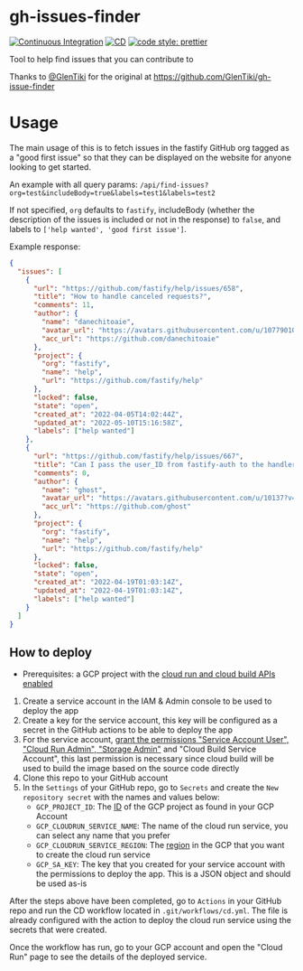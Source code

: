 # gh-issues-finder

[![Continuous Integration](https://github.com/fastify/gh-issues-finder/actions/workflows/ci.yml/badge.svg?event=push)](https://github.com/fastify/gh-issues-finder/actions/workflows/ci.yml)
[![CD](https://github.com/fastify/gh-issues-finder/actions/workflows/cd.yml/badge.svg?event=push)](https://github.com/fastify/gh-issues-finder/actions/workflows/cd.yml)
[![code style: prettier](https://img.shields.io/badge/code_style-prettier-ff69b4.svg?style=flat)](https://github.com/prettier/prettier)

Tool to help find issues that you can contribute to

Thanks to [@GlenTiki](https://github.com/GlenTiki) for the original at https://github.com/GlenTiki/gh-issue-finder

# Usage

The main usage of this is to fetch issues in the fastify GitHub org tagged as a "good first issue" so that they can be displayed on the website for anyone looking to get started.

An example with all query params: `/api/find-issues?org=test&includeBody=true&labels=test1&labels=test2`

If not specified, `org` defaults to `fastify`, includeBody (whether the description of the issues is included or not in the response) to `false`, and labels to `['help wanted', 'good first issue']`.

Example response:

```json
{
  "issues": [
    {
      "url": "https://github.com/fastify/help/issues/658",
      "title": "How to handle canceled requests?",
      "comments": 11,
      "author": {
        "name": "danechitoaie",
        "avatar_url": "https://avatars.githubusercontent.com/u/10779010?v=4",
        "acc_url": "https://github.com/danechitoaie"
      },
      "project": {
        "org": "fastify",
        "name": "help",
        "url": "https://github.com/fastify/help"
      },
      "locked": false,
      "state": "open",
      "created_at": "2022-04-05T14:02:44Z",
      "updated_at": "2022-05-10T15:16:58Z",
      "labels": ["help wanted"]
    },
    {
      "url": "https://github.com/fastify/help/issues/667",
      "title": "Can I pass the user_ID from fastify-auth to the handler?",
      "comments": 0,
      "author": {
        "name": "ghost",
        "avatar_url": "https://avatars.githubusercontent.com/u/10137?v=4",
        "acc_url": "https://github.com/ghost"
      },
      "project": {
        "org": "fastify",
        "name": "help",
        "url": "https://github.com/fastify/help"
      },
      "locked": false,
      "state": "open",
      "created_at": "2022-04-19T01:03:14Z",
      "updated_at": "2022-04-19T01:03:14Z",
      "labels": ["help wanted"]
    }
  ]
}
```

## How to deploy

- Prerequisites: a GCP project with the [cloud run and cloud build APIs enabled](https://cloud.google.com/apis/docs/getting-started)

1. Create a service account in the IAM & Admin console to be used to deploy the app
2. Create a key for the service account, this key will be configured as a secret in the GitHub actions to be able to deploy the app
3. For the service account, [grant the permissions "Service Account User", "Cloud Run Admin", "Storage Admin"](https://github.com/google-github-actions/deploy-cloudrun) and "Cloud Build Service Account", this last permission is necessary since cloud build will be used to build the image based on the source code directly
4. Clone this repo to your GitHub account
5. In the `Settings` of your GitHub repo, go to `Secrets` and create the `New repository secret` with the names and values below:
   - `GCP_PROJECT_ID`: The [ID](https://support.google.com/googleapi/answer/7014113?hl=en) of the GCP project as found in your GCP Account
   - `GCP_CLOUDRUN_SERVICE_NAME`: The name of the cloud run service, you can select any name that you prefer
   - `GCP_CLOUDRUN_SERVICE_REGION`: The [region](https://cloud.google.com/compute/docs/regions-zones) in the GCP that you want to create the cloud run service
   - `GCP_SA_KEY`: The key that you created for your service account with the permissions to deploy the app. This is a JSON object and should be used as-is

After the steps above have been completed, go to `Actions` in your GitHub repo and run the CD workflow located in `.git/workflows/cd.yml`. The file is already configured with the action to deploy the cloud run service using the secrets that were created.

Once the workflow has run, go to your GCP account and open the "Cloud Run" page to see the details of the deployed service.
